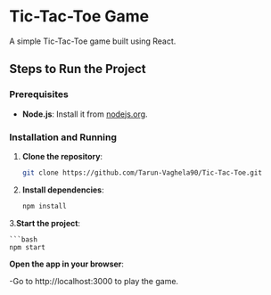 # Tic-Tac-Toe Game

A simple Tic-Tac-Toe game built using React.

## Steps to Run the Project

### Prerequisites

- **Node.js**: Install it from [nodejs.org](https://nodejs.org/).

### Installation and Running

1. **Clone the repository**:

   ```bash
   git clone https://github.com/Tarun-Vaghela90/Tic-Tac-Toe.git

2. **Install dependencies**:

   ```bash
   npm install

3.**Start the project**:
    
    ```bash
    npm start
**Open the app in your browser**:

-Go to http://localhost:3000 to play the game.
